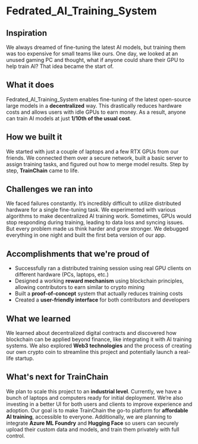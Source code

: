 # Fedrated_AI_Training_System
## Inspiration  
We always dreamed of fine-tuning the latest AI models, but training them was too expensive for small teams like ours. One day, we looked at an unused gaming PC and thought, what if anyone could share their GPU to help train AI? That idea became the start of.

## What it does  
Fedrated_AI_Training_System enables fine-tuning of the latest open-source large models in a **decentralized** way. This drastically reduces hardware costs and allows users with idle GPUs to earn money. As a result, anyone can train AI models at just **1/10th of the usual cost**.

## How we built it  
We started with just a couple of laptops and a few RTX GPUs from our friends. We connected them over a secure network, built a basic server to assign training tasks, and figured out how to merge model results. Step by step, **TrainChain** came to life.

## Challenges we ran into  
We faced failures constantly. It’s incredibly difficult to utilize distributed hardware for a single fine-tuning task. We experimented with various algorithms to make decentralized AI training work. Sometimes, GPUs would stop responding during training, leading to data loss and syncing issues. But every problem made us think harder and grow stronger. We debugged everything in one night and built the first beta version of our app.

## Accomplishments that we're proud of  
- Successfully ran a distributed training session using real GPU clients on different hardware (PCs, laptops, etc.)  
- Designed a working **reward mechanism** using blockchain principles, allowing contributors to earn similar to crypto mining  
- Built a **proof-of-concept** system that actually reduces training costs  
- Created a **user-friendly interface** for both contributors and developers  

## What we learned  
We learned about decentralized digital contracts and discovered how blockchain can be applied beyond finance, like integrating it with AI training systems. We also explored **Web3 technologies** and the process of creating our own crypto coin to streamline this project and potentially launch a real-life startup.

## What's next for TrainChain  
We plan to scale this project to an **industrial level**. Currently, we have a bunch of laptops and computers ready for initial deployment. We’re also investing in a better UI for both users and clients to improve experience and adoption. Our goal is to make TrainChain the go-to platform for **affordable AI training**, accessible to everyone.
Additionally, we are planning to integrate **Azure ML Foundry** and **Hugging Face** so users can securely upload their custom data and models, and train them privately with full control.
